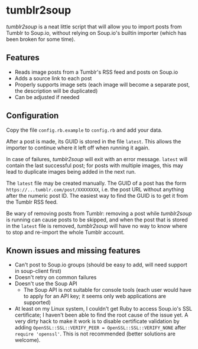 # tumblr2soup

*tumblr2soup* is a neat little script that will allow you to import posts from
Tumblr to Soup.io, without relying on Soup.io's builtin importer (which has been
broken for some time).

## Features

* Reads image posts from a Tumblr's RSS feed and posts on Soup.io
* Adds a source link to each post
* Properly supports image sets (each image will become a separate post, the
  description will be duplicated)
* Can be adjusted if needed

## Configuration

Copy the file ``config.rb.example`` to ``config.rb`` and add your data.

After a post is made, its GUID is stored in the file ``latest``. This allows the
importer to continue where it left off when running it again.

In case of failures, *tumblr2soup* will exit with an error message. ``latest``
will contain the last successful post; for posts with multiple images, this may
lead to duplicate images being added in the next run.

The ``latest`` file may be created manually. The GUID of a post has the form
``https://...tumblr.com/post/XXXXXXXX``, i.e. the post URL without anything
after the numeric post ID. The easiest way to find the GUID is to get it from
the Tumblr RSS feed.

Be wary of removing posts from Tumblr: removing a post while *tumblr2soup* is
running can cause posts to be skipped, and when the post that is stored in the
``latest`` file is removed, *tumblr2soup* will have no way to know where to stop
and re-import the whole Tumblr account.

## Known issues and missing features

* Can't post to Soup.io groups (should be easy to add, will need support in
  soup-client first)
* Doesn't retry on common failures
* Doesn't use the Soup API
  * The Soup API is not suitable for console tools (each user would have to
    apply for an API key; it seems only web applications are supported)
* At least on my Linux system, I couldn't get Ruby to access Soup.io's SSL
  certificate; I haven't been able to find the root cause of the issue yet.
  A very dirty hack to make it work is to disable certificate validation by
  adding ``OpenSSL::SSL::VERIFY_PEER = OpenSSL::SSL::VERIFY_NONE`` after
  ``require 'openssl'``. This is not recommended (better solutions are welcome).
